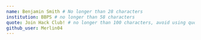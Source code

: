 ```yaml
---
name: Benjamin Smith # No longer than 28 characters
institution: BBPS # no longer than 58 characters
quote: Join Hack Club! # no longer than 100 characters, avoid using quotes(") to guarantee the format remains the same.
github_user: Merlin04
---
```

